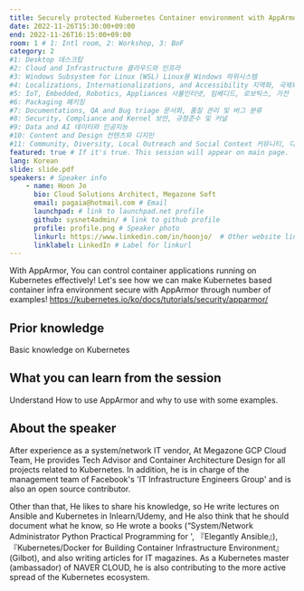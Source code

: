 ```yaml
---
title: Securely protected Kubernetes Container environment with AppArmor
date: 2022-11-26T15:30:00+09:00
end: 2022-11-26T16:15:00+09:00
room: 1 # 1: Intl room, 2: Workshop, 3: BoF
category: 2
#1: Desktop 데스크탑
#2: Cloud and Infrastructure 클라우드와 인프라
#3: Windows Subsystem for Linux (WSL) Linux용 Windows 하위시스템
#4: Localizations, Internationalizations, and Accessibility 지역화, 국제화 및 접근성
#5: IoT, Embedded, Robotics, Appliances 사물인터넷, 임베디드, 로보틱스, 가전
#6: Packaging 패키징
#7: Documentations, QA and Bug triage 문서화, 품질 관리 및 버그 분류
#8: Security, Compliance and Kernel 보안, 규정준수 및 커널
#9: Data and AI 데이터와 인공지능
#10: Content and Design 컨텐츠와 디지인
#11: Community, Diversity, Local Outreach and Social Context 커뮤니티, 다양성, 지역 사회 협력과 사회적 관점
featured: true # If it's true. This session will appear on main page.
lang: Korean
slide: slide.pdf
speakers: # Speaker info
    - name: Hoon Jo
      bio: Cloud Solutions Architect, Megazone Soft
      email: pagaia@hotmail.com # Email
      launchpad: # link to launchpad.net profile
      github: sysnet4admin/ # link to github profile
      profile: profile.png # Speaker photo
      linkurl: https://www.linkedin.com/in/hoonjo/  # Other website link url
      linklabel: LinkedIn # Label for linkurl
---
```

With AppArmor, You can control container applications running on Kubernetes effectively!
Let's see how we can make Kubernetes based container infra environment secure with AppArmor through number of examples!
https://kubernetes.io/ko/docs/tutorials/security/apparmor/

## Prior knowledge
Basic knowledge on Kubernetes
## What you can learn from the session
Understand How to use AppArmor and why to use with some examples.
## About the speaker

After experience as a system/network IT vendor, At Megazone GCP Cloud Team, He provides Tech Advisor and Container Architecture Design for all projects related to Kubernetes. In addition, he is in charge of the management team of Facebook's 'IT Infrastructure Engineers Group' and is also an open source contributor.

Other than that, He likes to share his knowledge, so He write lectures on Ansible and Kubernetes in Inlearn/Udemy, and He also think that he should document what he know, so He wrote a books (“System/Network Administrator Python Practical Programming for ', 『Elegantly Ansible』), 『Kubernetes/Docker for Building Container Infrastructure Environment』 (Gilbot), and also writing articles for IT magazines. As a Kubernetes master (ambassador) of NAVER CLOUD, he is also contributing to the more active spread of the Kubernetes ecosystem.
